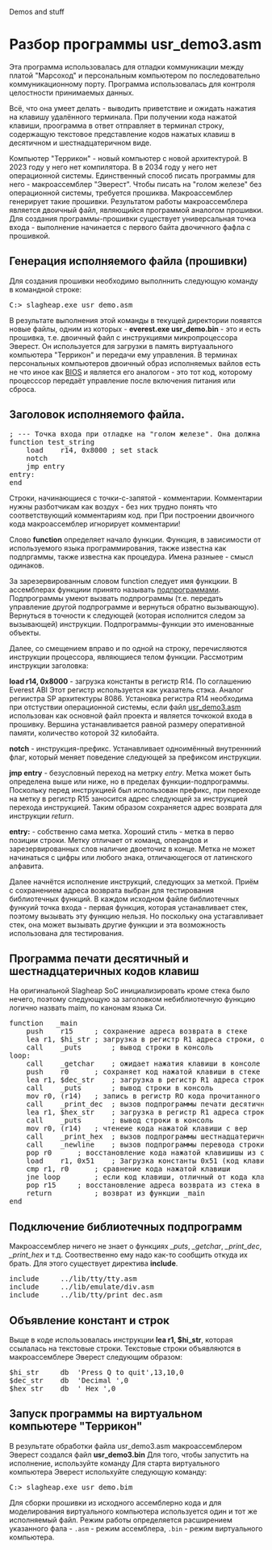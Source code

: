 Demos and stuff

# Разбор программы usr_demo3.asm

Эта программа использовалась для отладки коммуникации между платой "Марсоход" и персональным компьютером по последовательно коммуникационному порту. Программа использовалась для контроля целостности принимаемых данных. 

Всё, что она умеет делать - выводить приветствие и ожидать нажатия на клавишу удалённого терминала. При получении кода нажатой клавиши, проограмма в ответ отправляет в терминал строку, содержащую текстовое представление кодов нажатых клавиш в десятичном и шестнадцатеричном виде.

Компьютер "Террикон" - новый компьютер с новой архитектурой.  В 2023 году у него нет компилятора. В в 2034 году у него нет операционной системы. Единственный способ писать программы для него - макроассемблер "Эверест". Чтобы писать на "голом железе" без операционной системы, требуется прошиква. Макроассемблер генерирует такие прошивки. Результатом работы макроассемблера является двоичный файл, являющийся программой аналогом прошивки. Для создания программы-прошивки существует универсальная точка входа - выполнение начинается с первого байта двочичного фафла с прошивкой. 

## Генерация исполняемого файла (прошивки)

Для создания прошивки необходимо выполннить следующую команду в командной строке:
<pre>
C:> slagheap.exe usr_demo.asm
</pre>

В результате выполнения этой команды в текущей директории появятся новые файлы, одним из которых - **everest.exe usr_demo.bin** - это и есть прошивка, т.е. двоичный файл с инструкциями микропроцессора Эверест. Он используется для загрузки в память виртуаального компьютера "Террикон" и передачи ему управления.
В терминах персональных компьютеров двоичный образ исполняемых вайлов есть не что иное как [BIOS](https://ru.wikipedia.org/wiki/BIOS) и является его аналогом - это тот код, которому процесссор передаёт управление после включения питания или сброса.

## Заголовок исполняемого файла.

<pre>
; --- Точка входа при отладке на "голом железе". Она должна быть первой в файле
function test_string
	load	r14, 0x8000 ; set stack
	notch
	jmp	entry
entry:
end
</pre>

Строки, начинающиеся с точки-с-запятой - комментарии. Комментарии нужны разботчикам как воздух - без них трудно понять что соответствующий комментариям код. при При построении двоичного кода макроассемблер игнорирует комментарии!

Слово **function** определяет начало функции. Функция, в зависимости  от используемого языка программирования, также известна как подпргаммы, также известна как процедура. Имена разныее - смысл одинаков. 

За зарезервированным словом function следует имя функцкии. В ассемблерах функциии принято называть [подпрограммами](https://ru.wikipedia.org/wiki/Подпрограмма). Подпрограммы умеют вызвать подпрограммы  (т.е. передать управление другой подпрограмме и вернуться обратно вызывающую). Вернуться в точности к следующей (которая  исполнится следом за вызывающей) инструкции. Подпрограммы-функции это именованные объекты.

Далее, со смещением вправо и по одной на строку, перечисляются инструкции процессора, являющиеся телом функции. Рассмотрим инструкции заголовка: 

**load	r14, 0x8000** - загрузка константы в регистр R14. По соглашению Everest ABI Этот регистр используется как указатель стэка. Аналог региистра SP архитектуры 8086. Установка регистра R14 необходима при отстуствии операционной системы, если файл [usr_demo3.asm](usr_demo3.asm) использован как основной файл проекта и является точкокой входа в прошивку. Вершина устанавливается равной размеру оперативной памяти, количество которой 32 килобайта.

**notch** - инструкция-префикс. Устанавливает одноимённый внутреннний флаг, который меняет поведение следующей за префиксом инструкции.

**jmp	entry** - безусловный переход на метрку *entry*. Метка может быть определена выше или ниже, но в пределах функции-подпрограммы. Поскольку перед инструкцией был использован префикс, при переходе на метку в регистр R15 заносится адрес следующей за инструкцией перехода инструкцией. Таким образом сохраняется адрес возврата для инструкции *return*.

**entry:** - собственно сама метка. Хороший стиль - метка в перво позиции строки. Метку отличает от команд, операндов и зарезервированных слов наличие двоеточиz в конце. Метка не может начинаться с цифры или любого знака, отличающегося от латинского алфавита.

Далее начнётся исполнение инструкций, следующих за меткой. Приём с сохранением адреса возврата выбран для тестирования библиотечных функций. В каждом исходном файле библиотечных функуий точка входа - первая функция, которая устанавливает стек, поэтому вызывать эту функцию нельзя. Но поскольку она устагавливает стек, она может вызывать другие функции и эта возможность использована для тестирования. 

## Программа печати десятичный и шестнадцатеричных кодов клавиш

На оригинальной Slagheap SoC инициализировать кроме стека было нечего, поэтому следующую за заголовком  небиблиотечную функцию логично назвать maim, по канонам языка Си.

<pre>
function   _main
	push	r15		; сохранение адреса возврата в стеке
	lea	r1, $hi_str	; загрузка в регистр R1 адреса строки, объявленной где-то за пределами функции
	call	_puts		; вывод строки в консоль
loop:
	call	_getchar	; ожидает нажатия клавиши в консоле
	push	r0		; сохраняет код нажатой клавиши в стеке
	lea	r1, $dec_str	; загрузка в регистр R1 адреса строки
	call	_puts		; вывод строки в консоль
	mov	r0, (r14)	; запись в регистр RO кода прочитанного символа, сохранённого в стеке
	call	_print_dec	; вызов подпрограммы печати десятичного числа
	lea	r1, $hex_str	; загрузка в регистр R1 адреса строки
	call	_puts		; вывод строки в консоль
	mov	r0, (r14)	; чтенеие кода нажатой клавиши с вер
	call	_print_hex	; вызов подпрограммы шестнадцатеричного числа
	call	_newline	; вызов подпрограммы перевода строки
	pop	r0		; восстановление кода нажатой клавишишы из стека в регистр R0
	load	r1, 0x51	; Загрузка константы 0x51 (код клавиши Q) в регистр R1
	cmp	r1, r0		; сравнение кода нажатой клавиши
	jne	loop		; если код клавиши, отличный от кода клавишиQ, то переход на метку loop - начало цикла
	pop	r15		; восстановление адреса возврата из стека в регистр R15
	return			; возврат из функции _main
end
</pre>

## Подключение библиотечных подпрограмм

Макроассемблер ничего не знает о функциях *_puts*, *_getchar*, *_print_dec*, *_print_hex* и т.д. Соотвественно ему надо как-то сообщить откуда их брать.
Для этого существует директива **include**.

<pre>
include		../lib/tty/tty.asm
include		../lib/emulate/div.asm
include		../lib/tty/print_dec.asm
</pre>

## Объявление констант и строк

Выще в коде использовалась инструкции **lea   r1, $hi_str**, которая ссылалась на текстовые строки. Текстовые строки объявляются в макроассемблере Эверест следующим образом:
<pre>
$hi_str		db	'Press Q to quit',13,10,0
$dec_str	db	'Decimal ',0
$hex_str	db	' Hex ',0
</pre>

## Запуск программы на виртуальном компьютере "Террикон"

В результате обработки файла usr_demo3.asm макроассемблером Эверест создался файл **usr_demo3.bin**
Для того, чтобы запустить на исполнение, используйте команду 
Для старта виртуального компьютера Эверест испольхуйте следующую команду:
<pre>
C:> slagheap.exe usr_demo.bim
</pre>

Для сборки прошивки из исходного ассемблерно кода и для моделирования виртуального компьютера используется один и тот же исполняемый файл. Режим работы определяется расширением указанного фала - ```.asm``` - режим ассемблера, ```.bin``` - режим виртуального компьютера.
